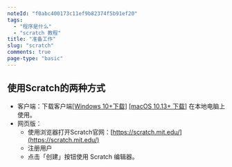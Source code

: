```yaml
---
noteId: "f0abc400173c11ef9b82374f5b91ef20"
tags:
  - "程序是什么"
  - "scratch 教程"
title: "准备工作"
slug: "scratch"
comments: true
page-type: "basic"
---
```




## 使用Scratch的两种方式

- 客户端：下载客户端[[Windows 10+下载]](https://scratch.mit.edu/download)  [[macOS 10.13+ 下载]](https://scratch.mit.edu/download) 在本地电脑上使用。
- 网页版：
    - 使用浏览器打开Scratch官网：[https://scratch.mit.edu/](https://scratch.mit.edu/)
    - 注册用户
    - 点击「创建」按钮使用 Scratch 编辑器。

